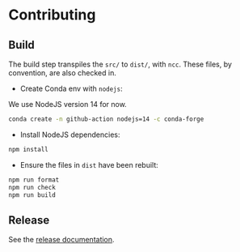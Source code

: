 # Contributing

## Build

The build step transpiles the `src/` to `dist/`, with `ncc`. These files, by
convention, are also checked in.

- Create Conda env with `nodejs`:

We use NodeJS version 14 for now.

```bash
conda create -n github-action nodejs=14 -c conda-forge
```

- Install NodeJS dependencies:

```bash
npm install
```

- Ensure the files in `dist` have been rebuilt:

```bash
npm run format
npm run check
npm run build
```

## Release

See the [release documentation](./RELEASE.md).
